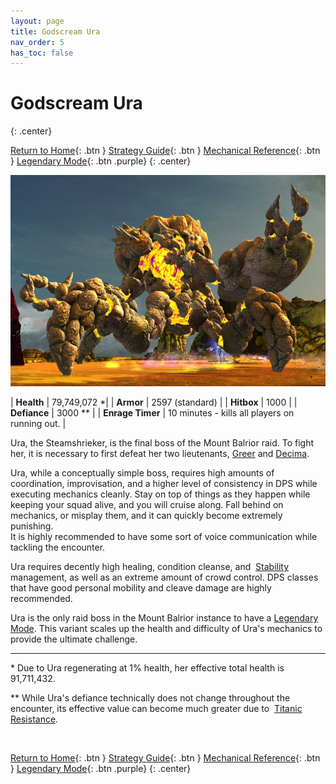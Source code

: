 ```yaml
---
layout: page
title: Godscream Ura
nav_order: 5
has_toc: false
---
```


# Godscream Ura
{: .center}

[Return to Home](../index.html){: .btn } [Strategy Guide](./strategy.html){: .btn } [Mechanical Reference](./mechanics.html){: .btn } [Legendary Mode](../ura-lcm/overview.html){: .btn .purple}
{: .center}

<img src="../images/ura.webp" />

| **Health** | 79,749,072 *|
| **Armor** |  2597 (standard) |
| **Hitbox** | 1000 |
| **Defiance** | 3000 ** |
| **Enrage Timer** | 10 minutes - kills all players on running out. |

Ura, the Steamshrieker, is the final boss of the Mount Balrior raid. To fight her, it is necessary to first defeat her two lieutenants, [Greer](../greer/overview.html) and [Decima](../decima/overview.html).

Ura, while a conceptually simple boss, requires high amounts of coordination, improvisation, and a higher level of consistency in DPS while executing mechanics cleanly. Stay on top of things as they happen while keeping your squad alive, and you will cruise along. Fall behind on mechanics, or misplay them, and it can quickly become extremely punishing. 
<br>
It is highly recommended to have some sort of voice communication while tackling the encounter.

Ura requires decently high healing, condition cleanse, and <img class="inline stability"> [Stability](https://wiki.guildwars2.com/wiki/Stability) management, as well as an extreme amount of crowd control. DPS classes that have good personal mobility and cleave damage are highly recommended.

Ura is the only raid boss in the Mount Balrior instance to have a [Legendary Mode](../ura-lcm/overview.html). This variant scales up the health and difficulty of Ura's mechanics to provide the ultimate challenge.

---

\* Due to Ura regenerating at 1% health, her effective total health is 91,711,432.

** While Ura's defiance technically does not change throughout the encounter, its effective value can become much greater due to <img class="inline titanicresistance"> [Titanic Resistance](mechanics.html#-titanic-resistance).

<img class=divider>

[Return to Home](../index.html){: .btn } [Strategy Guide](./strategy.html){: .btn } [Mechanical Reference](./mechanics.html){: .btn } [Legendary Mode](../ura-lcm/overview.html){: .btn .purple}
{: .center}